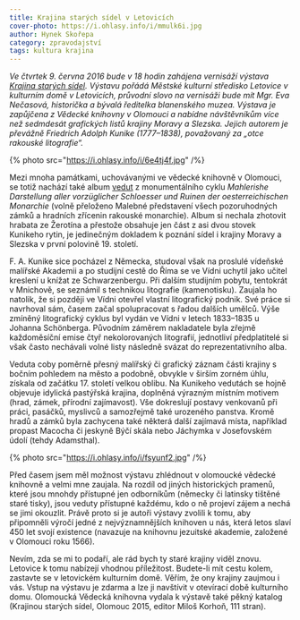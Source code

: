 ```yaml
---
title: Krajina starých sídel v Letovicích
cover-photo: https://i.ohlasy.info/i/mmulk6i.jpg
author: Hynek Skořepa
category: zpravodajství
tags: kultura krajina
---
```


*Ve čtvrtek 9. června 2016 bude v 18 hodin zahájena vernisáží výstava [Krajina starých sídel](http://www.mks-letovice.cz/mks/akce/krajina-starych-sidel). Výstavu pořádá Městské kulturní středisko Letovice v kulturním domě v Letovicích, průvodní slovo na vernisáži bude mít Mgr. Eva Nečasová, historička a bývalá ředitelka blanenského muzea. Výstava je zapůjčena z Vědecké knihovny v Olomouci a nabídne návštěvníkům více než sedmdesát grafických listů krajiny Moravy a Slezska. Jejich autorem je převážně Friedrich Adolph Kunike (1777–1838), považovaný za „otce rakouské litografie“.*

{% photo src="https://i.ohlasy.info/i/6e4tj4f.jpg" /%}

Mezi mnoha památkami, uchovávanými ve vědecké knihovně v Olomouci, se totiž nachází také album [vedut](https://cs.wikipedia.org/wiki/Veduta) z monumentálního cyklu *Mahlerishe Darstellung aller vorzüglicher Schloesser und Ruinen der oesterreichischen Monarchie* (volně přeloženo Malebné představení všech pozoruhodných zámků a hradních zřícenin rakouské monarchie). Album si nechala zhotovit hrabata ze Žerotína a přestože obsahuje jen část z asi dvou stovek Kunikeho rytin, je jedinečným dokladem k poznání sídel i krajiny Moravy a Slezska v první polovině 19. století.

F. A. Kunike sice pocházel z Německa, studoval však na proslulé vídeňské malířské Akademii a po studijní cestě do Říma se ve Vídni uchytil jako učitel kreslení u knížat ze Schwarzenbergu. Při dalším studijním pobytu, tentokrát v Mnichově, se seznámil s technikou litografie (kamenotisku). Zaujala ho natolik, že si později ve Vídni otevřel vlastní litografický podnik. Své práce si navrhoval sám, časem začal spolupracovat s řadou dalších umělců. Výše zmíněný litografický cyklus byl vydán ve Vídni v letech 1833–1835 u Johanna Schönberga. Původním záměrem nakladatele byla zřejmě každoměsíční emise čtyř nekolorovaných litografií, jednotliví předplatitelé si však často nechávali volné listy následně svázat do reprezentativního alba.

Veduta coby poměrně přesný malířský či grafický záznam části krajiny s bočním pohledem na město a podobně, obvykle v širším zorném úhlu, získala od začátku 17. století velkou oblibu. Na Kunikeho vedutách se hojně objevuje idylická pastýřská krajina, doplněná výrazným místním motivem (hrad, zámek, přírodní zajímavost). Vše dokreslují postavy venkovanů při práci, pasáčků, myslivců a samozřejmě také urozeného panstva. Kromě hradů a zámků byla zachycena také některá další zajímavá místa, například propast Macocha či jeskyně Býčí skála nebo Jáchymka v Josefovském údolí (tehdy Adamsthal).

{% photo src="https://i.ohlasy.info/i/fsyunf2.jpg" /%}

Před časem jsem měl možnost výstavu zhlédnout v olomoucké vědecké knihovně a velmi mne zaujala. Na rozdíl od jiných historických pramenů, které jsou mnohdy přístupné jen odborníkům (německy či latinsky tištěné staré tisky), jsou veduty přístupné každému, kdo o ně projeví zájem a nechá se jimi okouzlit. Právě proto si je autoři výstavy zvolili k tomu, aby připomněli výročí jedné z nejvýznamnějších knihoven u nás, která letos slaví 450 let svojí existence (navazuje na knihovnu jezuitské akademie, založené v Olomouci roku 1566).

Nevím, zda se mi to podaří, ale rád bych ty staré krajiny viděl znovu. Letovice k tomu nabízejí vhodnou příležitost. Budete-li mít cestu kolem, zastavte se v letovickém kulturním domě. Věřím, že ony krajiny zaujmou i vás. Vstup na výstavu je zdarma a lze ji navštívit v otevírací době kulturního domu. Olomoucká Vědecká knihovna vydala k výstavě také pěkný katalog (Krajinou starých sídel, Olomouc 2015, editor Miloš Korhoň, 111 stran).
